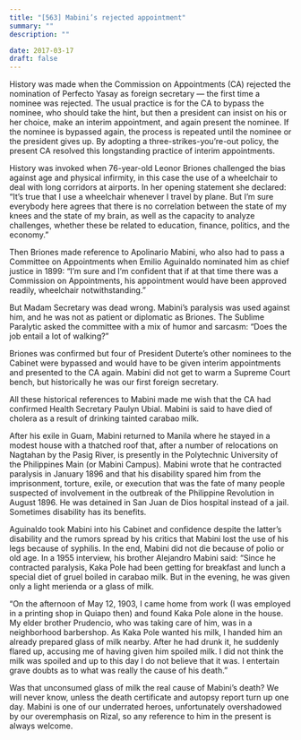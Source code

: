 ```yaml
---
title: "[563] Mabini’s rejected appointment"
summary: ""
description: ""

date: 2017-03-17
draft: false
---
```


History was made when the Commission on Appointments (CA) rejected the nomination of Perfecto Yasay as foreign secretary — the first time a nominee was rejected. The usual practice is for the CA to bypass the nominee, who should take the hint, but then a president can insist on his or her choice, make an interim appointment, and again present the nominee. If the nominee is bypassed again, the process is repeated until the nominee or the president gives up. By adopting a three-strikes-you’re-out policy, the present CA resolved this longstanding practice of interim appointments.

History was invoked when 76-year-old Leonor Briones challenged the bias against age and physical infirmity, in this case the use of a wheelchair to deal with long corridors at airports. In her opening statement she declared: “It’s true that I use a wheelchair whenever I travel by plane. But I’m sure everybody here agrees that there is no correlation between the state of my knees and the state of my brain, as well as the capacity to analyze challenges, whether these be related to education, finance, politics, and the economy.”

Then Briones made reference to Apolinario Mabini, who also had to pass a Committee on Appointments when Emilio Aguinaldo nominated him as chief justice in 1899: “I’m sure and I’m confident that if at that time there was a Commission on Appointments, his appointment would have been approved readily, wheelchair notwithstanding.”

But Madam Secretary was dead wrong. Mabini’s paralysis was used against him, and he was not as patient or diplomatic as Briones. The Sublime Paralytic asked the committee with a mix of humor and sarcasm: “Does the job entail a lot of walking?”

Briones was confirmed but four of President Duterte’s other nominees to the Cabinet were bypassed and would have to be given interim appointments and presented to the CA again. Mabini did not get to warm a Supreme Court bench, but historically he was our first foreign secretary.

All these historical references to Mabini made me wish that the CA had confirmed Health Secretary Paulyn Ubial. Mabini is said to have died of cholera as a result of drinking tainted carabao milk.

After his exile in Guam, Mabini returned to Manila where he stayed in a modest house with a thatched roof that, after a number of relocations on Nagtahan by the Pasig River, is presently in the Polytechnic University of the Philippines Main (or Mabini Campus). Mabini wrote that he contracted paralysis in January 1896 and that his disability spared him from the imprisonment, torture, exile, or execution that was the fate of many people suspected of involvement in the outbreak of the Philippine Revolution in August 1896. He was detained in San Juan de Dios hospital instead of a jail. Sometimes disability has its benefits.

Aguinaldo took Mabini into his Cabinet and confidence despite the latter’s disability and the rumors spread by his critics that Mabini lost the use of his legs because of syphilis. In the end, Mabini did not die because of polio or old age. In a 1955 interview, his brother Alejandro Mabini said: “Since he contracted paralysis, Kaka Pole had been getting for breakfast and lunch a special diet of gruel boiled in carabao milk. But in the evening, he was given only a light merienda or a glass of milk.

“On the afternoon of May 12, 1903, I came home from work (I was employed in a printing shop in Quiapo then) and found Kaka Pole alone in the house. My elder brother Prudencio, who was taking care of him, was in a neighborhood barbershop. As Kaka Pole wanted his milk, I handed him an already prepared glass of milk nearby. After he had drunk it, he suddenly flared up, accusing me of having given him spoiled milk. I did not think the milk was spoiled and up to this day I do not believe that it was. I entertain grave doubts as to what was really the cause of his death.”

Was that unconsumed glass of milk the real cause of Mabini’s death? We will never know, unless the death certificate and autopsy report turn up one day. Mabini is one of our underrated heroes, unfortunately overshadowed by our overemphasis on Rizal, so any reference to him in the present is always welcome.
